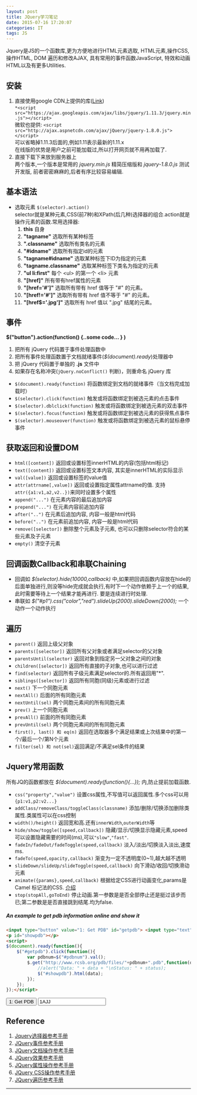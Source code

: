 ```yaml
---
layout: post
title: JQuery学习笔记
date: 2015-07-16 17:20:07
categories: IT
tags: JS
---
```


Jquery是JS的一个函数库,更为方便地进行HTML元素选取, HTML元素,操作CSS, 操作HTML, DOM 遍历和修改AJAX, 具有常用的事件函数JavaScript, 特效和动画HTML以及有更多Utilities.

<script src="https://ajax.googleapis.com/ajax/libs/jquery/1.11.3/jquery.min.js"></script>

## 安装
1. 直接使用google CDN上提供的库([Link](https://developers.google.com/speed/libraries/#jquery))  
`*<script src="https://ajax.googleapis.com/ajax/libs/jquery/1.11.3/jquery.min.js"></script>`  
微软也提供: `<script src="http://ajax.aspnetcdn.com/ajax/jQuery/jquery-1.8.0.js"></script>`  
可以省略掉1.11.3后面的,例如1.11表示最新的1.11.x  
在线版的优势是用户之前可能加载过,所以打开网页就不用再加载了.
2. 直接下载下来放到服务器上  
两个版本,一个版本是常用的 *jquery.min.js* 精简压缩版和 *jquery-1.8.0.js* 测试开发版, 前者密密麻麻的,后者有序比较容易编辑.

## 基本语法

- 选取元素 `$(selector).action()`  
selector就是某种元素,CSS(前7种)和XPath(后几种)选择器的组合.action就是操作元素的函数.常用选择器:
	1. **this** 自身
	2. **"tagname"** 选取所有某种标签
	3. **".classname"** 选取所有类名的元素
	4. **"#idname"** 选取所有指定id的元素
	5. **"tagname#idname"** 选取某种标签下ID为指定的元素
	6. **"tagname.classname"** 选取某种标签下类名为指定的元素
	7. **"ul li:first"** 每个 \<ul\> 的第一个 \<li\> 元素
	7. **"[href]"** 所有带有href属性的元素
	8. **"[href='#']"** 选取所有带有 href 值等于 "#" 的元素。
	9. **"[href!='#']"** 选取所有带有 href 值不等于 "#" 的元素。
	10. **"[href$='.jpg']"** 选取所有 href 值以 ".jpg" 结尾的元素。 

## 事件
**$("button").action(function() {..some code... } )**

1. 把所有 jQuery 代码置于事件处理函数中
1. 把所有事件处理函数置于文档就绪事件(*$(document).ready*)处理器中
1. 把 jQuery 代码置于单独的 **.js** 文件中
1. 如果存在名称冲突(`jQuery.noConflict()` 判断)，则重命名 jQuery 库

- `$(document).ready(function)` 将函数绑定到文档的就绪事件（当文档完成加载时）
- `$(selector).click(function)` 触发或将函数绑定到被选元素的点击事件
- `$(selector).dblclick(function)` 触发或将函数绑定到被选元素的双击事件
- `$(selector).focus(function)` 触发或将函数绑定到被选元素的获得焦点事件
- `$(selector).mouseover(function)` 触发或将函数绑定到被选元素的鼠标悬停事件

## 获取返回和设置DOM

- `html([content])` 返回或设置标签innerHTML的内容(包括html标记)
- `text([content])` 返回或设置标签文本内容, 其实是innerHTML的实际显示
- `val([value])` 返回或设置标签的value值
- `attr(attrname[,value])` 返回或设置指定属性attrname的值. 支持`attr({a1:v1,a2,v2..})`来同时设置多个属性
- `append("...")` 在元素内容的最后追加内容
- `prepend("...")` 在元素内容前追加内容
- `after("..")` 在元素后追加内容, 内容一般是html代码
- `before("..")` 在元素前追加内容, 内容一般是html代码
- `remove([selector])` 删除整个元素及子元素, 也可以只删除selector符合的某些元素及子元素
- `empty()` 清空子元素

## 回调函数Callback和串联Chaining
- 回调如 *$(selector).hide(10000,callback)* 中,如果把回调函数内容放在hide的后面单独进行,则没等hide完成就会执行,有时下一个动作依赖于上一个的结果,此时需要等待上一个结果才能再进行. 要是连续进行时处理.
- 串联如 *$("#p1").css("color","red").slideUp(2000).slideDown(2000);* 一个动作一个动作执行

## 遍历
- `parent()` 返回上级父对象
- `parents([selector])` 返回所有父对象或者满足selector的父对象
- `parentsUntil(selector)` 返回对象到指定另一父对象之间的对象
- `children([selector])` 返回所有直接的子对象,也可以进行过滤
- `find(selector)` 返回所有子级元素满足selector的.所有返回用"*".
- `siblings([selector])` 返回所有同胞(同级)元素或进行过滤
- `next()` 下一个同胞元素
- `nextAll()` 后面的所有同胞元素
- `nextUntil(sel)` 两个同胞元素间的所有同胞元素
- `prev()` 上一个同胞元素
- `prevAll()` 前面的所有同胞元素
- `prevUntil(sel)` 两个同胞元素间的所有同胞元素
- `first(), last() 和 eq(n)` 返回在选取器多个满足结果或上次结果中的第一个/最后一个/第N个元素
- `filter(sel) 和 not(sel)`返回满足/不满足sel条件的结果

## Jquery常用函数
所有JQ的函数都放在 *$(document).ready(function(){...});* 内,防止提前加载函数.

- `css("property","value")` 设置css属性,不写值可以返回属性.多个css可以用`{p1:v1,p2:v2...}`
- `addClass/removeClass/toggleClass(classname)` 添加/删除/切换添加删除类属性.类属性可以在css控制
- `width()/height()` 返回宽和高.还有`innerWidth`,`outerWidth`等
- `hide/show/toggle([speed,callback])` 隐藏/显示/切换显示隐藏元素,speed可以设置隐藏需要的时间(ms),可以`"slow"`,`"fast"`.
- `fadeIn/fadeOut/fadeToggle(speed,callback)` 淡入/淡出/切换淡入淡出,速度ms.
- `fadeTo(speed,opacity,callback)` 渐变为一定不透明度(0~1),越大越不透明
- `slideDown/slideUp/slideToggle(speed,callback)` 向下滑动/收回/切换滑动元素
- `animate({params},speed,callback)` 根据给定CSS进行动画变化,params是Camel 标记法的CSS. [介绍](http://www.w3school.com.cn/jquery/jquery_animate.asp)
- `stop(stopAll,goToEnd)` 停止动画.第一参数是是否全部停止还是挺过该步而已;第二参数是是否直接跳到结尾.均为false.


##### An example to get pdb information online and show it

~~~html
<input type="button" value="1: Get PDB" id="getpdb"> <input type="text" value="1AJJ" id="pdbnum">
<p id="showpdb"></p>
<script>
$(document).ready(function(){
	$("#getpdb").click(function(){
		var pdbnum=$("#pdbnum").val();
		$.get("http://www.rcsb.org/pdb/files/"+pdbnum+".pdb",function(data,status){
			//alert("Data: " + data + "\nStatus: " + status);
			$("#showpdb").html(data);
		});
	});
});</script>
~~~

<input type="button" value="1: Get PDB" id="getpdb"> <input type="text" value="1AJJ" id="pdbnum">

<p id="showpdb"></p>

<script>
$(document).ready(function(){
	$("#getpdb").click(function(){
		var pdbnum=$("#pdbnum").val();
		$.get("http://www.rcsb.org/pdb/files/"+pdbnum+".pdb",function(data,status){
			//alert("Data: " + data + "\nStatus: " + status);
			$("#showpdb").html(data);
		});
	});
});</script>

## Reference
1. [Jquery选择器参考手册](http://www.w3school.com.cn/jquery/jquery_ref_selectors.asp)
2. [JQuery事件参考手册](http://www.w3school.com.cn/jquery/jquery_ref_events.asp)
3. [JQuery文档操作参考手册](http://www.w3school.com.cn/jquery/jquery_ref_manipulation.asp)
4. [JQuery效果参考手册](http://www.w3school.com.cn/jquery/jquery_ref_effects.asp)
5. [JQuery属性操作参考手册](http://www.w3school.com.cn/jquery/jquery_ref_attributes.asp)
6. [JQuery CSS操作参考手册](http://www.w3school.com.cn/jquery/jquery_ref_css.asp)
7. [JQuery遍历参考手册](http://www.w3school.com.cn/jquery/jquery_ref_traversing.asp)

------
